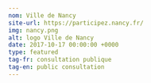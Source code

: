 ```yaml
---
nom: Ville de Nancy
site-url: https://participez.nancy.fr/
img: nancy.png
alt: logo Ville de Nancy
date: 2017-10-17 00:00:00 +0000
type: featured
tag-fr: consultation publique
tag-en: public consultation
---
```

